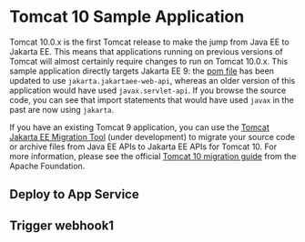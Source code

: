 # Tomcat 10 Sample Application

Tomcat 10.0.x is the first Tomcat release to make the jump from Java EE to Jakarta EE. This means that applications running on previous versions of Tomcat will almost certainly require changes to run on Tomcat 10.0.x. This sample application directly targets Jakarta EE 9: the [pom file](pom.xml) has been updated to use `jakarta.jakartaee-web-api`, whereas an older version of this application would have used `javax.servlet-api`. If you browse the source code, you can see that import statements that would have used `javax` in the past are now using `jakarta`.

If you have an existing Tomcat 9 application, you can use the [Tomcat Jakarta EE Migration Tool](https://github.com/apache/tomcat-jakartaee-migration) (under development) to migrate your source code or archive files from Java EE APIs to Jakarta EE APIs for Tomcat 10. For more information, please see the official [Tomcat 10 migration guide](https://tomcat.apache.org/migration-10.html) from the Apache Foundation.

## Deploy to App Service

## Trigger webhook1
